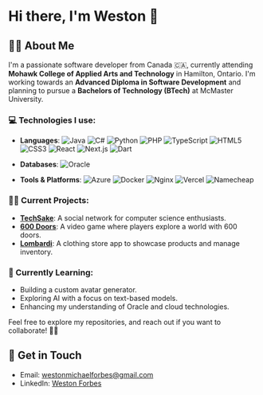 # Hi there, I'm Weston 👋

## 👨‍💻 About Me
I'm a passionate software developer from Canada 🇨🇦, currently attending **Mohawk College of Applied Arts and Technology** in Hamilton, Ontario. I'm working towards an **Advanced Diploma in Software Development** and planning to pursue a **Bachelors of Technology (BTech)** at McMaster University.

### 💻 Technologies I use:

- **Languages**: 
  ![Java](https://img.shields.io/badge/-Java-black?logo=openjdk) 
  ![C#](https://img.shields.io/badge/-C%23-black?logo=cshrp) 
  ![Python](https://img.shields.io/badge/-Python-black?logo=python) 
  ![PHP](https://img.shields.io/badge/-PHP-black?logo=php) 
  ![TypeScript](https://img.shields.io/badge/-TypeScript-black?logo=typescript) 
  ![HTML5](https://img.shields.io/badge/-HTML5-black?logo=html5) 
  ![CSS3](https://img.shields.io/badge/-CSS3-black?logo=css3) 
  ![React](https://img.shields.io/badge/-React-black?logo=react) 
  ![Next.js](https://img.shields.io/badge/-Next.js-black?logo=next.js)
  ![Dart](https://img.shields.io/badge/-Dart-black?logo=dart)

- **Databases**: 
  ![Oracle](https://img.shields.io/badge/-Oracle-black?logo=oracle)

- **Tools & Platforms**:
  ![Azure](https://img.shields.io/badge/-Azure-black?logo=microsoft-azure) 
  ![Docker](https://img.shields.io/badge/-Docker-black?logo=docker) 
  ![Nginx](https://img.shields.io/badge/-Nginx-black?logo=nginx) 
  ![Vercel](https://img.shields.io/badge/-Vercel-black?logo=vercel) 
  ![Namecheap](https://img.shields.io/badge/-Namecheap-black?logo=namecheap)

### 🧑‍💻 Current Projects:
- **[TechSake](https://github.com/yourusername/techsake)**: A social network for computer science enthusiasts.
- **[600 Doors](https://github.com/yourusername/600doors)**: A video game where players explore a world with 600 doors.
- **[Lombardi](https://github.com/yourusername/lombardi)**: A clothing store app to showcase products and manage inventory.

### 🌱 Currently Learning:
- Building a custom avatar generator.
- Exploring AI with a focus on text-based models.
- Enhancing my understanding of Oracle and cloud technologies.

Feel free to explore my repositories, and reach out if you want to collaborate! 👨‍💻


## 📧 Get in Touch
- Email: westonmichaelforbes@gmail.com
- LinkedIn: [Weston Forbes](https://www.linkedin.com/in/westonforbes/)